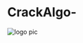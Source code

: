 # CrackAlgo-
![logo pic](https://github.com/user-attachments/assets/e2b0691c-657a-4cbb-afc6-52b0bc16dd9f)
